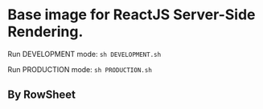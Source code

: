 # Base image for ReactJS Server-Side Rendering.

Run DEVELOPMENT mode:
`sh DEVELOPMENT.sh`

Run PRODUCTION mode:
`sh PRODUCTION.sh`

## By RowSheet
